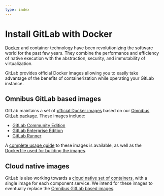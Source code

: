 ```yaml
---
type: index
---
```


# Install GitLab with Docker

[Docker](https://www.docker.com) and container technology have been revolutionizing the software world for the past few years. They combine the performance and efficiency of native execution with the abstraction, security, and immutability of virtualization.

GitLab provides official Docker images allowing you to easily take advantage of the benefits of containerization while operating your GitLab instance.

## Omnibus GitLab based images

GitLab maintains a set of [official Docker images](https://hub.docker.com/u/gitlab) based on our [Omnibus GitLab package](https://docs.gitlab.com/omnibus/README.html). These images include:

- [GitLab Community Edition](https://hub.docker.com/r/gitlab/gitlab-ce/)
- [GitLab Enterprise Edition](https://hub.docker.com/r/gitlab/gitlab-ee/)
- [GitLab Runner](https://hub.docker.com/r/gitlab/gitlab-runner/)

A [complete usage guide](https://docs.gitlab.com/omnibus/docker/) to these images is available, as well as the [Dockerfile used for building the images](https://gitlab.com/gitlab-org/omnibus-gitlab/tree/master/docker).

## Cloud native images

GitLab is also working towards a [cloud native set of containers](https://docs.gitlab.com/charts/), with a single image for each component service. We intend for these images to eventually replace the [Omnibus GitLab based images](#omnibus-gitlab-based-images).
